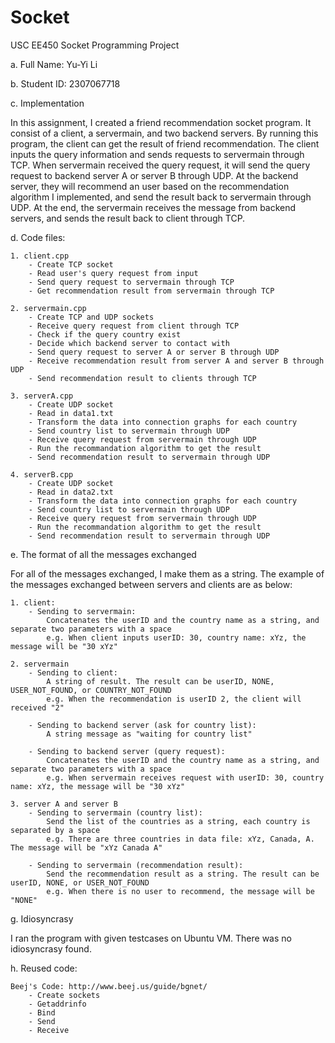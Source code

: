 # Socket

USC EE450 Socket Programming Project

a. Full Name: Yu-Yi Li

b. Student ID: 2307067718

c. Implementation

In this assignment, I created a friend recommendation socket program. It consist of a client, a servermain, and two backend servers. 
By running this program, the client can get the result of friend recommendation. The client inputs the query information and sends 
requests to servermain through TCP. When servermain received the query request, it will send the query request to backend server A 
or server B through UDP. At the backend server, they will recommend an user based on the recommendation algorithm I implemented, and
send the result back to servermain through UDP. At the end, the servermain receives the message from backend servers, and sends the
result back to client through TCP. 

d. Code files:

    1. client.cpp
        - Create TCP socket
        - Read user's query request from input
        - Send query request to servermain through TCP
        - Get recommendation result from servermain through TCP

    2. servermain.cpp
        - Create TCP and UDP sockets
        - Receive query request from client through TCP
        - Check if the query country exist
        - Decide which backend server to contact with
        - Send query request to server A or server B through UDP
        - Receive recommendation result from server A and server B through UDP
        - Send recommendation result to clients through TCP

    3. serverA.cpp
        - Create UDP socket
        - Read in data1.txt
        - Transform the data into connection graphs for each country
        - Send country list to servermain through UDP
        - Receive query request from servermain through UDP
        - Run the recommandation algorithm to get the result
        - Send recommendation result to servermain through UDP

    4. serverB.cpp
        - Create UDP socket
        - Read in data2.txt
        - Transform the data into connection graphs for each country
        - Send country list to servermain through UDP
        - Receive query request from servermain through UDP
        - Run the recommandation algorithm to get the result
        - Send recommendation result to servermain through UDP


e. The format of all the messages exchanged

  For all of the messages exchanged, I make them as a string.
    The example of the messages exchanged between servers and clients are as below:

    1. client:
        - Sending to servermain:
            Concatenates the userID and the country name as a string, and separate two parameters with a space
            e.g. When client inputs userID: 30, country name: xYz, the message will be "30 xYz"

    2. servermain
        - Sending to client:
            A string of result. The result can be userID, NONE, USER_NOT_FOUND, or COUNTRY_NOT_FOUND
            e.g. When the recommendation is userID 2, the client will received "2"
            
        - Sending to backend server (ask for country list):
            A string message as "waiting for country list"
        
        - Sending to backend server (query request):
            Concatenates the userID and the country name as a string, and separate two parameters with a space
            e.g. When servermain receives request with userID: 30, country name: xYz, the message will be "30 xYz"

    3. server A and server B
        - Sending to servermain (country list):
            Send the list of the countries as a string, each country is separated by a space
            e.g. There are three countries in data file: xYz, Canada, A. The message will be "xYz Canada A"
        
        - Sending to servermain (recommendation result):
            Send the recommendation result as a string. The result can be userID, NONE, or USER_NOT_FOUND
            e.g. When there is no user to recommend, the message will be "NONE"


g. Idiosyncrasy

  I ran the program with given testcases on Ubuntu VM. There was no idiosyncrasy found.


h. Reused code:

    Beej's Code: http://www.beej.us/guide/bgnet/
        - Create sockets
        - Getaddrinfo
        - Bind
        - Send
        - Receive




